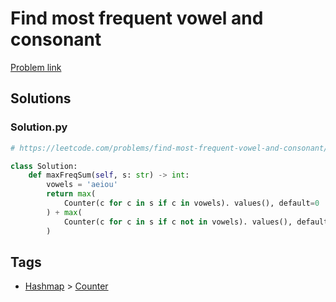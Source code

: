 # Find most frequent vowel and consonant

[Problem link](https://leetcode.com/problems/find-most-frequent-vowel-and-consonant/)

## Solutions


### Solution.py
```py
# https://leetcode.com/problems/find-most-frequent-vowel-and-consonant/

class Solution:
    def maxFreqSum(self, s: str) -> int:
        vowels = 'aeiou'
        return max(
            Counter(c for c in s if c in vowels). values(), default=0
        ) + max(
            Counter(c for c in s if c not in vowels). values(), default=0
        )
```
## Tags

* [Hashmap](/Collections/hashmap.md#hashmap) > [Counter](/Collections/hashmap.md#counter)
